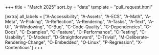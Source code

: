 +++
title = "March 2025"
sort_by = "date"
template = "pull_request.html"

[extra]
all_labels = ["A-Accessibility", "A-Assets", "A-ECS", "A-Math", "A-Meta", "A-Picking", "A-Reflection", "A-Rendering", "A-Tasks", "A-Text", "A-UI", "A-Windowing", "C-Bug", "C-Code-Quality", "C-Dependencies", "C-Docs", "C-Examples", "C-Feature", "C-Performance", "C-Testing", "C-Usability", "D-Modest", "D-Straightforward", "D-Trivial", "M-Deliberate-Rendering-Change", "O-Embedded", "O-Linux", "P-Regression", "X-Contentious"]
+++
